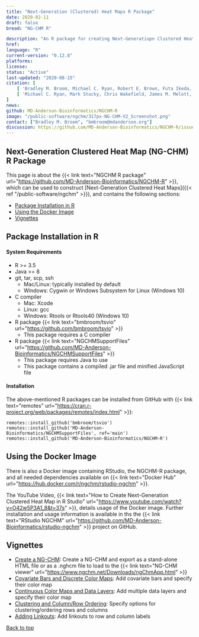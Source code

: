 ```yaml
---
title: "Next-Generation (Clustered) Heat Maps R Package"
date: 2020-02-11
draft: false
bread: "NG-CHM R"

description: "An R package for creating Next-Generatiopn Clustered Heat Maps (NG-CHMs)"
href:
language: "R"
current-version: "0.12.8"
platforms:
license:
status: "Active"
last-updated: "2020-08-15"
citation: [
    [ 'Bradley M. Broom, Michael C. Ryan, Robert E. Brown, Futa Ikeda, Mark Stucky, David W. Kane, James Melott, Chris Wakefield, Tod D. Casasent, Rehan Akbani and John N. Weinstein, *A Galaxy Implementation of Next-Generation Clustered Heatmaps for Interactive Exploration of Molecular Profiling Data*. Cancer Research 77(21): e23-e26 (2017).', 'http://cancerres.aacrjournals.org/content/77/21/e23' ],
    [ 'Michael C. Ryan, Mark Stucky, Chris Wakefield, James M. Melott, Rehan Akbani, John N. Weinstein, and Bradley M. Broom, *Interactive Clustered Heat Map Builder: An easy web-based tool for creating sophisticated clustered heat maps*. F1000Research 2019, 8 (ISCB Comm J):1750.', 'https://doi.org/10.12688/f1000research.20590.1' ]
]
news: 
github: MD-Anderson-Bioinformatics/NGCHM-R
image: "/public-software/ngchm/317px-NG-CHM-V2_Screenshot.png"
contact: ["Bradley M. Broom", "bmbroom@mdanderson.org"]
discussion: https://github.com/MD-Anderson-Bioinformatics/NGCHM-R/issues
---
```


## Next-Generation Clustered Heat Map (NG-CHM) R Package

This page is about the {{< link text="NGCHM R package" url="https://github.com/MD-Anderson-Bioinformatics/NGCHM-R" >}},
which can be used to construct [Next-Generation Clustered Heat Maps]({{< ref "/public-software/ngchm" >}}), and contains the
following sections:

- [Package Installation in R](#package-installation-in-r)
- [Using the Docker Image](#using-the-docker-image)
- [Vignettes](#vignettes)

## Package Installation in R 


#### System Requirements

- R >= 3.5
- Java >= 8
- git, tar, scp, ssh
  - Mac/Linux: typically installed by default
  - Windows: Cygwin or Windows Subsystem for Linux (Windows 10)
- C compiler
  - Mac: Xcode
  - Linux: gcc
  - Windows: Rtools or Rtools40 (Windows 10)
- R package {{< link text="bmbroom/tsvio" url="https://github.com/bmbroom/tsvio" >}}
  - This package requires a C compiler
- R package {{< link text="NGCHMSupportFiles" url="https://github.com/MD-Anderson-Bioinformatics/NGCHMSupportFiles" >}}
  - This package requires Java to use
  - This package contains a compiled .jar file and minified JavaScript file


#### Installation 

The above-mentioned R packages can be installed from GitHub with
{{< link text="remotes" url="https://cran.r-project.org/web/packages/remotes/index.html" >}}:

```{R}
remotes::install_github('bmbroom/tsvio')
remotes::install_github('MD-Anderson-Bioinformatics/NGCHMSupportFiles', ref='main')
remotes::install_github('MD-Anderson-Bioinformatics/NGCHM-R')
```

## Using the Docker Image

There is also a Docker image containing RStudio, the NGCHM-R package, and all needed dependencies 
available on {{< link text="Docker Hub" url="https://hub.docker.com/r/ngchm/rstudio-ngchm" >}}.

The YouTube Video, {{< link text="How to Create Next-Generation Clustered Heat Map in R Studio" url="https://www.youtube.com/watch?v=O42w5P3A1_8&t=37s" >}}, 
details usage of the Docker image. Further installation and usage information is available 
in ths the {{< link text="RStudio NGCHM" url="https://github.com/MD-Anderson-Bioinformatics/rstudio-ngchm" >}}
project on GitHub.



## Vignettes

- [Create a NG-CHM](/public-software/ngchm-r/create-a-ng-chm): Create a NG-CHM and export as a stand-alone HTML file or as a .nghcm file to load to the {{< link text="NG-CHM  viewer" url="https://www.ngchm.net/Downloads/ngChmApp.html" >}}
- [Covariate Bars and Discrete Color Maps](/public-software/ngchm-r/covariate-bars-and-discrete-color-maps): Add covariate bars and specify their color map
- [Continuous Color Maps and Data Layers](/public-software/ngchm-r/continuous-color-maps-and-data-layers): Add multiple data layers and specify their color map
- [Clustering and Column/Row Ordering](/public-software/ngchm-r/clustering-and-column-row-ordering): Specify options for clustering/ordering rows and columns
- [Adding Linkouts](/public-software/ngchm-r/adding-linkouts): Add linkouts to row and column labels


[Back to top](#)
